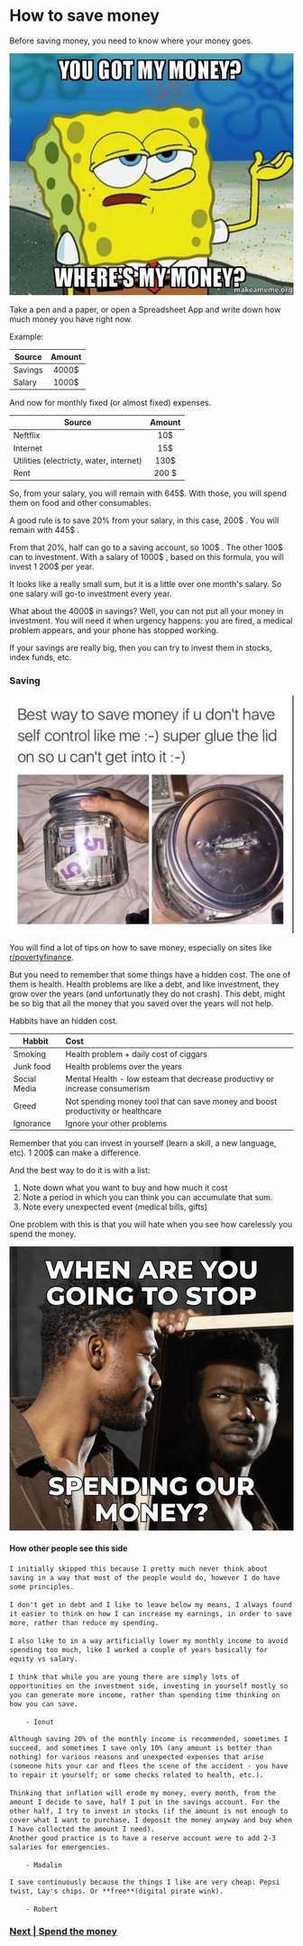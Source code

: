 # How to save money

Before saving money, you need to know where your money goes.

![Where are my money](../memes/where-are-my-money.jpeg)

Take a pen and a paper, or open a Spreadsheet App and write down how much money you have right now.

Example:

| Source | Amount |
| -- | :--: |
| Savings | 4000$ |
| Salary | 1000$ |


And now for monthly fixed (or almost fixed) expenses.

| Source | Amount |
| -- | :--: |
| Neftflix | 10$ |
| Internet | 15$ |
| Utilities (electricty, water, internet) | 130$ |
| Rent | 200 $ |

So, from your salary, you will remain with 645$. With those, you will spend them on food and other consumables. 

A good rule is to save 20% from your salary, in this case, 200$ . You will remain with 445$ .

From that 20%, half can go to a saving account, so 100$ . The other 100$ can to investment. With a salary of 1000$ , based on this formula, you will invest 1 200$ per year.

It looks like a really small sum, but it is a little over one month's salary. So one salary will go-to investment every year.

What about the 4000$ in savings? Well, you can not put all your money in investment. You will need it when urgency happens: you are fired, a medical problem appears, and your phone has stopped working.

If your savings are really big, then you can try to invest them in stocks, index funds, etc.

### Saving

![](../memes/saving-money-jar.jpeg)

You will find a lot of tips on how to save money, especially on sites like [r/povertyfinance](https://www.reddit.com/r/povertyfinance/wiki/index).

But you need to remember that some things have a hidden cost. The one of them is health. Health problems are like a debt, and like investment, they grow over the years (and unfortunatly they do not crash). This debt, might be so big that all the money that you saved over the years will not help.

Habbits have an hidden cost.

| Habbit | Cost |
| -- | :-- |
| Smoking | Health problem + daily cost of ciggars |
| Junk food | Health problems over the years |
| Social Media | Mental Health - low esteam that decrease productivy or increase consumerism |
| Greed | Not spending money tool that can save money and boost productivity or healthcare |
| Ignorance | Ignore your other problems |

Remember that you can invest in yourself (learn a skill, a new language, etc). 1 200$ can make a difference.

And the best way to do it is with a list:

1. Note down what you want to buy and how much it cost
2. Note a period in which you can think you can accumulate that sum.
3. Note every unexpected event (medical bills, gifts)
   
One problem with this is that you will hate when you see how carelessly you spend the money.

![](../memes/spend-money.jpeg)

#### How other people see this side

```
I initially skipped this because I pretty much never think about saving in a way that most of the people would do, however I do have some principles.

I don't get in debt and I like to leave below my means, I always found it easier to think on how I can increase my earnings, in order to save more, rather than reduce my spending.

I also like to in a way artificially lower my monthly income to avoid spending too much, like I worked a couple of years basically for equity vs salary.

I think that while you are young there are simply lots of opportunities on the investment side, investing in yourself mostly so you can generate more income, rather than spending time thinking on how you can save.

    - Ionut
```

```
Although saving 20% of the monthly income is recommended, sometimes I succeed, and sometimes I save only 10% (any amount is better than nothing) for various reasons and unexpected expenses that arise (someone hits your car and flees the scene of the accident - you have to repair it yourself; or some checks related to health, etc.).

Thinking that inflation will erode my money, every month, from the amount I decide to save, half I put in the savings account. For the other half, I try to invest in stocks (if the amount is not enough to cover what I want to purchase, I deposit the money anyway and buy when I have collected the amount I need).
Another good practice is to have a reserve account were to add 2-3 salaries for emergencies.

    - Madalin
```

```
I save continuously because the things I like are very cheap: Pepsi twist, Lay's chips. Or **free**(digital pirate wink).

    - Robert
```


### [Next | Spend the money](introduction-to-investment.md)